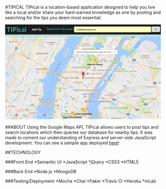 #TIPICAL
TIPical is a location-based application designed to help you live like a local and/or share your hard-earned knowledge as one by posting and searching for the tips you deem most essential.

![app page](/images/tipical.png)

##ABOUT
Using the Google Maps API, TIPical allows users to post tips and search locations which then queries our database for nearby tips. It was made to cement our understanding of Express and server-side JavaScript development. You can see a sample app deployed [here](https://glacial-coast-82060.herokuapp.com/app/)!


##TECHNOLOGY

###Front End
*Semantic UI
*JavaScript
*jQuery
*CSS3
*HTML5

###Back End
*Node.js
*MongoDB

###Testing/Deployment
*Mocha
*Chai
*Faker
*Travis Cl
*Heroku
*mLab
